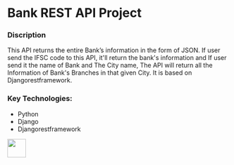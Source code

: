 # Bank REST API Project
<h3>Discription</h3>
<p>This API returns the entire Bank’s information in the form of JSON. If user send the IFSC code to this  API, it'll return the bank's information and If user send it the name of Bank and The City name, The API will return all the Information of Bank's Branches in that given City. It is based on Djangorestframework.</p>
<h3>Key Technologies:</h3>
<ul>
  <li>Python</li>
  <li>Django</li>
  <li>Djangorestframework</li>
</ul>
<img src="images/53314671-9af62680-38e5-11e9-9cf9-1cb340c4d66b.png" height="42" width="42">

